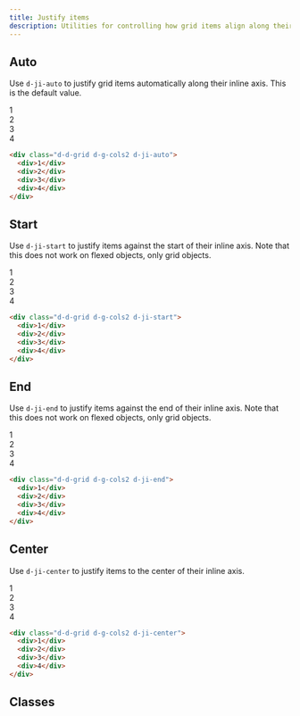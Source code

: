 ```yaml
---
title: Justify items
description: Utilities for controlling how grid items align along their inline axis.
---
```


## Auto

Use `d-ji-auto` to justify grid items automatically along their inline axis. This is the default value.

<code-well-header class="d-fl-center d-fd-column d-p24 d-bgc-purple-100 d-bgo50 d-w100p d-hmn102" custom>
  <div class="d-d-grid d-g-cols2 d-ji-auto d-w100p d-bar8 d-bgc-purple-100">
    <div class="d-fl-center d-m8 d-p16 d-wmn64 d-bgc-purple-300 d-bar4 d-fs-300 d-fw-bold">1</div>
    <div class="d-fl-center d-m8 d-p16 d-wmn64 d-bgc-purple-300 d-bar4 d-fs-300 d-fw-bold">2</div>
    <div class="d-fl-center d-m8 d-p16 d-wmn64 d-bgc-purple-300 d-bar4 d-fs-300 d-fw-bold">3</div>
    <div class="d-fl-center d-m8 d-p16 d-wmn64 d-bgc-purple-300 d-bar4 d-fs-300 d-fw-bold">4</div>
  </div>
</code-well-header>

```html
<div class="d-d-grid d-g-cols2 d-ji-auto">
  <div>1</div>
  <div>2</div>
  <div>3</div>
  <div>4</div>
</div>
```

## Start

Use `d-ji-start` to justify items against the start of their inline axis. Note that this does not work on flexed objects, only grid objects.

<code-well-header class="d-fl-center d-fd-column d-p24 d-bgc-green-100 d-bgo50 d-w100p d-hmn102" custom>
  <div class="d-d-grid d-g-cols2 d-ji-start d-w100p d-bar8 d-bgc-green-100">
    <div class="d-fl-center d-m8 d-p16 d-wmn64 d-bgc-green-200 d-bar4 d-fs-300 d-fw-bold">1</div>
    <div class="d-fl-center d-m8 d-p16 d-wmn64 d-bgc-green-200 d-bar4 d-fs-300 d-fw-bold">2</div>
    <div class="d-fl-center d-m8 d-p16 d-wmn64 d-bgc-green-200 d-bar4 d-fs-300 d-fw-bold">3</div>
    <div class="d-fl-center d-m8 d-p16 d-wmn64 d-bgc-green-200 d-bar4 d-fs-300 d-fw-bold">4</div>
  </div>
</code-well-header>

```html
<div class="d-d-grid d-g-cols2 d-ji-start">
  <div>1</div>
  <div>2</div>
  <div>3</div>
  <div>4</div>
</div>
```

## End

Use `d-ji-end` to justify items against the end of their inline axis. Note that this does not work on flexed objects, only grid objects.

<code-well-header class="d-fl-center d-fd-column d-p24 d-bgc-magenta-100 d-bgo50 d-w100p d-hmn102" custom>
  <div class="d-d-grid d-g-cols2 d-ji-end d-w100p d-bar8 d-bgc-magenta-100">
    <div class="d-fl-center d-m8 d-p16 d-wmn64 d-bgc-magenta-200 d-bar4 d-fs-300 d-fw-bold">1</div>
    <div class="d-fl-center d-m8 d-p16 d-wmn64 d-bgc-magenta-200 d-bar4 d-fs-300 d-fw-bold">2</div>
    <div class="d-fl-center d-m8 d-p16 d-wmn64 d-bgc-magenta-200 d-bar4 d-fs-300 d-fw-bold">3</div>
    <div class="d-fl-center d-m8 d-p16 d-wmn64 d-bgc-magenta-200 d-bar4 d-fs-300 d-fw-bold">4</div>
  </div>
</code-well-header>

```html
<div class="d-d-grid d-g-cols2 d-ji-end">
  <div>1</div>
  <div>2</div>
  <div>3</div>
  <div>4</div>
</div>
```

## Center

Use `d-ji-center` to justify items to the center of their inline axis.

<code-well-header class="d-fl-center d-fd-column d-p24 d-bgc-red-100 d-bgo50 d-w100p d-hmn102" custom>
  <div class="d-d-grid d-g-cols2 d-ji-center d-w100p d-bar8 d-bgc-red-100">
    <div class="d-fl-center d-m8 d-p16 d-wmn64 d-bgc-red-200 d-bar4 d-fs-300 d-fw-bold">1</div>
    <div class="d-fl-center d-m8 d-p16 d-wmn64 d-bgc-red-200 d-bar4 d-fs-300 d-fw-bold">2</div>
    <div class="d-fl-center d-m8 d-p16 d-wmn64 d-bgc-red-200 d-bar4 d-fs-300 d-fw-bold">3</div>
    <div class="d-fl-center d-m8 d-p16 d-wmn64 d-bgc-red-200 d-bar4 d-fs-300 d-fw-bold">4</div>
  </div>
</code-well-header>

```html
<div class="d-d-grid d-g-cols2 d-ji-center">
  <div>1</div>
  <div>2</div>
  <div>3</div>
  <div>4</div>
</div>
```

## Classes

<utility-class-table>
  <template #content>
    <tbody>
      <tr v-for="i in ['center', 'end', 'start', 'left', 'right', 'baseline', 'first-baseline', 'last-baseline', 'stretch', 'safe', 'unsafe', 'normal', 'legacy', 'auto', 'unset']">
        <th scope="row" class="d-code--sm d-fc-purple-400">.d-ji-{{ i }}</th>
        <td class="d-code--sm">justify-items: {{ i }} !important;</td>
      </tr>
    </tbody>
  </template>
</utility-class-table>
